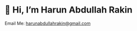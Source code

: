 # 👋 Hi, I’m Harun Abdullah Rakin

Email Me: [harunabdullahrakin@gmail.com](mailto:harunabdullahrakin@gmail.com)





